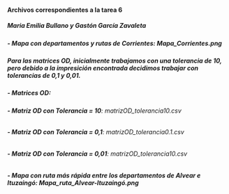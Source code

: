 #### Archivos correspondientes a la tarea 6
##### Maria Emilia Bullano y Gastón García Zavaleta


##### __- Mapa con departamentos y rutas de Corrientes__: Mapa_Corrientes.png

##### Para las matrices OD, inicialmente trabajamos con una tolerancia de 10, pero debido a la impresición encontrada decidimos trabajar con tolerancias de 0,1 y 0,01.
##### __- Matrices OD__: 
###### __- Matriz OD con Tolerancia = 10__: matrizOD_tolerancia10.csv
###### __- Matriz OD con Tolerancia = 0,1__: matrizOD_tolerancia0.1.csv
###### __- Matriz OD con Tolerancia = 0,01__: matrizOD_tolerancia10.csv

##### __- Mapa con ruta más rápida entre los departamentos de Alvear e Ituzaingó__: Mapa_ruta_Alvear-Ituzaingó.png
